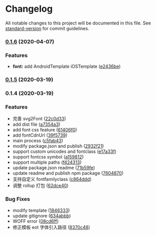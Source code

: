 # Changelog

All notable changes to this project will be documented in this file. See [standard-version](https://github.com/conventional-changelog/standard-version) for commit guidelines.

### [0.1.6](https://github.com/convertSvg/svg-to-fonts/compare/v0.1.5...v0.1.6) (2020-04-07)


### Features

* **font:** add AndroidTemplate iOSTemplate ([e2436be](https://github.com/convertSvg/svg-to-fonts/commit/e2436be99e20c336f019ffda3dab374a4f190891))

### [0.1.5](https://github.com/convertSvg/svg-to-fonts/compare/v0.1.4...v0.1.5) (2020-03-19)

### 0.1.4 (2020-03-19)


### Features

*  完善 svg2Font ([22c0d33](https://github.com/convertSvg/svg-to-fonts/commit/22c0d33df65ec15f0edb79731b2668cf0ec05bea))
* add dist file ([a7354a3](https://github.com/convertSvg/svg-to-fonts/commit/a7354a3ddf065722a55965503e241524b1e7193d))
* add font css feature ([61406f0](https://github.com/convertSvg/svg-to-fonts/commit/61406f07edf1c1e93a569a76cc5b97522e865e35))
* add fontCdnUrl ([39f5739](https://github.com/convertSvg/svg-to-fonts/commit/39f57390d00b1b70a605de1acb459c04ecebc543))
* main process ([c5fab43](https://github.com/convertSvg/svg-to-fonts/commit/c5fab431951b2452ff19480739d662afdf465658))
* modify package.json and publish ([2932f21](https://github.com/convertSvg/svg-to-fonts/commit/2932f2130c9af5587063805f57ee4177f1fe645a))
* support custom unicodes and fontclass ([e17a33f](https://github.com/convertSvg/svg-to-fonts/commit/e17a33f19705c708a45954d0f53c3dddf21fc9a6))
* support fontcss symbol ([a159812](https://github.com/convertSvg/svg-to-fonts/commit/a15981240219aec43edd6e858a996cb60bd998b1))
* support multiple paths ([f424313](https://github.com/convertSvg/svg-to-fonts/commit/f42431382faa825e2f64fd38b3a3c757b82df47a))
* update package.json readme ([71b59fe](https://github.com/convertSvg/svg-to-fonts/commit/71b59fef2830369de75fa45451e4cca1e374cb7d))
* update readme and publish npm package ([7604870](https://github.com/convertSvg/svg-to-fonts/commit/7604870fdfd937221265efe2ba2c59eedaa8c931))
* 支持自定义 fontfamilyclass ([c864ddd](https://github.com/convertSvg/svg-to-fonts/commit/c864ddddb141dc27d929d87e173b0af262405ac3))
* 调整 rollup 打包 ([62dce40](https://github.com/convertSvg/svg-to-fonts/commit/62dce409b571248eede5985e74eccf1f20238831))


### Bug Fixes

* modify template ([1846333](https://github.com/convertSvg/svg-to-fonts/commit/1846333fed4bcd702d80efba16927dd5c732dd9b))
* update gitignore ([634abbb](https://github.com/convertSvg/svg-to-fonts/commit/634abbb2388c12ecdf133684d65e69c084bd63eb))
* WOFF error ([08cd6ff](https://github.com/convertSvg/svg-to-fonts/commit/08cd6ff96d12b8858c35205f119379dcbab27bbd))
* 修正模板 eot 字体引入路径 ([8370c48](https://github.com/convertSvg/svg-to-fonts/commit/8370c4837fb3ab391d749e7a9cecd2f47830ad89))
